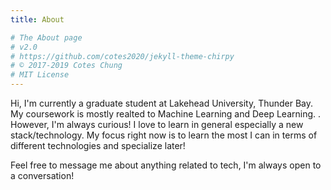 ```yaml
---
title: About

# The About page
# v2.0
# https://github.com/cotes2020/jekyll-theme-chirpy
# © 2017-2019 Cotes Chung
# MIT License
---
```


Hi, I'm currently a graduate student at Lakehead University, Thunder Bay. My coursework is mostly realted to Machine Learning and Deep Learning. . However, I'm always curious! I love to learn in general especially a new stack/technology. My focus right now is to learn the most I can in terms of different technologies and specialize later!

Feel free to message me about anything related to tech, I'm always open to a conversation! 